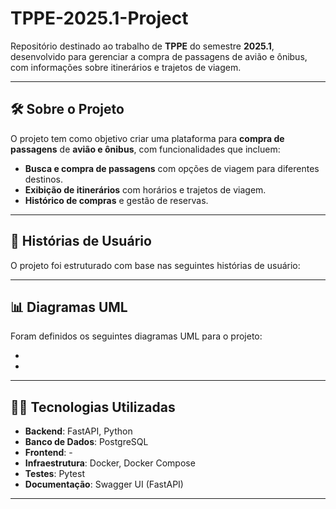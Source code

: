 # TPPE-2025.1-Project

Repositório destinado ao trabalho de **TPPE** do semestre **2025.1**, desenvolvido para gerenciar a compra de passagens de avião e ônibus, com informações sobre itinerários e trajetos de viagem.

---

## 🛠️ Sobre o Projeto

O projeto tem como objetivo criar uma plataforma para **compra de passagens** de **avião e ônibus**, com funcionalidades que incluem:

- **Busca e compra de passagens** com opções de viagem para diferentes destinos.
- **Exibição de itinerários** com horários e trajetos de viagem.
- **Histórico de compras** e gestão de reservas.

---

## 📖 Histórias de Usuário

O projeto foi estruturado com base nas seguintes histórias de usuário:


---

## 📊 Diagramas UML

Foram definidos os seguintes diagramas UML para o projeto:

-  
- 

---


## 🧑‍💻 Tecnologias Utilizadas

- **Backend**: FastAPI, Python
- **Banco de Dados**: PostgreSQL
- **Frontend**: -
- **Infraestrutura**: Docker, Docker Compose
- **Testes**: Pytest
- **Documentação**: Swagger UI (FastAPI)

---

